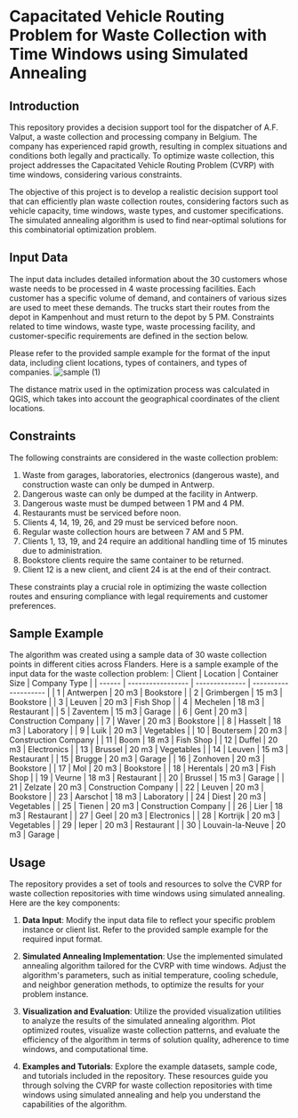 # Capacitated Vehicle Routing Problem for Waste Collection with Time Windows using Simulated Annealing

## Introduction

This repository provides a decision support tool for the dispatcher of A.F. Valput, a waste collection and processing company in Belgium. The company has experienced rapid growth, resulting in complex situations and conditions both legally and practically. To optimize waste collection, this project addresses the Capacitated Vehicle Routing Problem (CVRP) with time windows, considering various constraints.

The objective of this project is to develop a realistic decision support tool that can efficiently plan waste collection routes, considering factors such as vehicle capacity, time windows, waste types, and customer specifications. The simulated annealing algorithm is used to find near-optimal solutions for this combinatorial optimization problem.

## Input Data

The input data includes detailed information about the 30 customers whose waste needs to be processed in 4 waste processing facilities. Each customer has a specific volume of demand, and containers of various sizes are used to meet these demands. The trucks start their routes from the depot in Kampenhout and must return to the depot by 5 PM. Constraints related to time windows, waste type, waste processing facility, and customer-specific requirements are defined in the section below.

Please refer to the provided sample example for the format of the input data, including client locations, types of containers, and types of companies.
![sample (1)](https://github.com/arora-amit37/cvrptw_simulated_annealing/assets/50020662/e2f2c53c-5094-4145-a98c-b814ac467634)

The distance matrix used in the optimization process was calculated in QGIS, which takes into account the geographical coordinates of the client locations.

## Constraints

The following constraints are considered in the waste collection problem:

1. Waste from garages, laboratories, electronics (dangerous waste), and construction waste can only be dumped in Antwerp.
2. Dangerous waste can only be dumped at the facility in Antwerp.
3. Dangerous waste must be dumped between 1 PM and 4 PM.
4. Restaurants must be serviced before noon.
5. Clients 4, 14, 19, 26, and 29 must be serviced before noon.
6. Regular waste collection hours are between 7 AM and 5 PM.
7. Clients 1, 13, 19, and 24 require an additional handling time of 15 minutes due to administration.
8. Bookstore clients require the same container to be returned.
9. Client 12 is a new client, and client 24 is at the end of their contract.

These constraints play a crucial role in optimizing the waste collection routes and ensuring compliance with legal requirements and customer preferences.

## Sample Example

The algorithm was created using a sample data of 30 waste collection points in different cities across Flanders. Here is a sample example of the input data for the waste collection problem:
| Client | Location          | Container Size | Company Type         |
| ------ | ----------------- | -------------- | -------------------- |
| 1      | Antwerpen         | 20 m3          | Bookstore            |
| 2      | Grimbergen        | 15 m3          | Bookstore            |
| 3      | Leuven            | 20 m3          | Fish Shop            |
| 4      | Mechelen          | 18 m3          | Restaurant           |
| 5      | Zaventem          | 15 m3          | Garage               |
| 6      | Gent              | 20 m3          | Construction Company |
| 7      | Waver             | 20 m3          | Bookstore            |
| 8      | Hasselt           | 18 m3          | Laboratory           |
| 9      | Luik              | 20 m3          | Vegetables           |
| 10     | Boutersem         | 20 m3          | Construction Company |
| 11     | Boom              | 18 m3          | Fish Shop            |
| 12     | Duffel            | 20 m3          | Electronics          |
| 13     | Brussel           | 20 m3          | Vegetables           |
| 14     | Leuven            | 15 m3          | Restaurant           |
| 15     | Brugge            | 20 m3          | Garage               |
| 16     | Zonhoven          | 20 m3          | Bookstore            |
| 17     | Mol               | 20 m3          | Bookstore            |
| 18     | Herentals         | 20 m3          | Fish Shop            |
| 19     | Veurne            | 18 m3          | Restaurant           |
| 20     | Brussel           | 15 m3          | Garage               |
| 21     | Zelzate           | 20 m3          | Construction Company |
| 22     | Leuven            | 20 m3          | Bookstore            |
| 23     | Aarschot          | 18 m3          | Laboratory           |
| 24     | Diest             | 20 m3          | Vegetables           |
| 25     | Tienen            | 20 m3          | Construction Company |
| 26     | Lier              | 18 m3          | Restaurant           |
| 27     | Geel              | 20 m3          | Electronics          |
| 28     | Kortrijk          | 20 m3          | Vegetables           |
| 29     | Ieper             | 20 m3          | Restaurant           |
| 30     | Louvain-la-Neuve  | 20 m3          | Garage               |

## Usage

The repository provides a set of tools and resources to solve the CVRP for waste collection repositories with time windows using simulated annealing. Here are the key components:

1. **Data Input**: Modify the input data file to reflect your specific problem instance or client list. Refer to the provided sample example for the required input format.

2. **Simulated Annealing Implementation**: Use the implemented simulated annealing algorithm tailored for the CVRP with time windows. Adjust the algorithm's parameters, such as initial temperature, cooling schedule, and neighbor generation methods, to optimize the results for your problem instance.

3. **Visualization and Evaluation**: Utilize the provided visualization utilities to analyze the results of the simulated annealing algorithm. Plot optimized routes, visualize waste collection patterns, and evaluate the efficiency of the algorithm in terms of solution quality, adherence to time windows, and computational time.

4. **Examples and Tutorials**: Explore the example datasets, sample code, and tutorials included in the repository. These resources guide you through solving the CVRP for waste collection repositories with time windows using simulated annealing and help you understand the capabilities of the algorithm.

